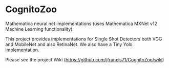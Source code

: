 # CognitoZoo
Mathematica neural net implementations (uses Mathematica MXNet v12 Machine Learning functionality)

This project provides implementations for Single Shot Detectors both VGG and MobileNet and also RetinaNet.
We also have a Tiny Yolo implementation.

Please see the project Wiki (https://github.com/jfrancis71/CognitoZoo/wiki)
